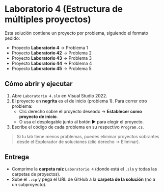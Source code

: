 # Laboratorio 4 (Estructura de múltiples proyectos)

Esta solución contiene un proyecto por problema, siguiendo el formato pedido:

- Proyecto **Laboratorio 4** → Problema 1
- Proyecto **Laboratorio 42** → Problema 2
- Proyecto **Laboratorio 43** → Problema 3
- Proyecto **Laboratorio 44** → Problema 4
- Proyecto **Laboratorio 45** → Problema 5

## Cómo abrir y ejecutar
1. Abre `Laboratorio 4.sln` en Visual Studio 2022.
2. El proyecto en **negrita** es el de inicio (problema 1). Para correr otro problema:
   - Clic derecho sobre el proyecto deseado → **Establecer como proyecto de inicio**.
   - O usa el desplegable junto al botón ▶ para elegir el proyecto.
3. Escribe el código de cada problema en su respectivo `Program.cs`.

> Si tu lab tiene menos problemas, puedes eliminar proyectos sobrantes desde el Explorador de soluciones (clic derecho → Eliminar).

## Entrega
- Comprime la **carpeta raíz** `Laboratorio 4` (donde está el `.sln` y todas las carpetas de proyectos).
- Sube el `.zip` y pega el URL de GitHub a la **carpeta de la solución** (no a un subproyecto).
